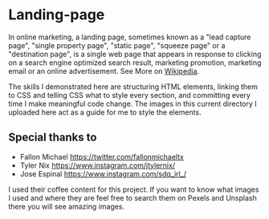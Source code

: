 # Landing-page

In online marketing, a landing page, sometimes known as a "lead capture page", "single property page", "static page", "squeeze page" or a "destination page", is a single web page that appears in response to clicking on a search engine optimized search result, marketing promotion, marketing email or an online advertisement. See More on [Wikipedia](https://en.wikipedia.org/wiki/Landing_page). 

The skills I demonstrated here are structuring HTML elements, linking them to CSS and telling CSS what to style every section, and committing every time I make meaningful code change. The images in this current directory I uploaded here act as a guide for me to style the elements. 

## Special thanks to 
- Fallon Michael https://twitter.com/fallonmichaeltx
- Tyler Nix https://www.instagram.com/jtylernix/
- Jose Espinal https://www.instagram.com/sdq_irl_/

I used their coffee content for this project.
If you want to know what images I used and where they are feel free to search them on Pexels and Unsplash there you will see amazing images.